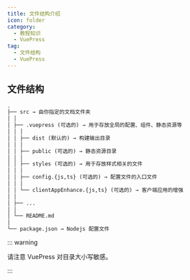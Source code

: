 ```yaml
---
title: 文件结构介绍
icon: folder
category:
  - 教程知识
  - VuePress
tag:
  - 文件结构
  - VuePress
---
```


## 文件结构

```md
.
├── src → 由你指定的文档文件夹
│ │
│ ├── .vuepress (可选的) → 用于存放全局的配置、组件、静态资源等
│ │ │
│ │ ├── dist (默认的) → 构建输出目录
│ │ │
│ │ ├── public (可选的) → 静态资源目录
│ │ │
│ │ ├── styles (可选的) → 用于存放样式相关的文件
│ │ │
│ │ ├── config.{js,ts} (可选的) → 配置文件的入口文件
│ │ │
│ │ └── clientAppEnhance.{js,ts} (可选的) → 客户端应用的增强
│ │
│ ├── ...
│ │
│ └── README.md
│
└── package.json → Nodejs 配置文件
```

::: warning

请注意 VuePress 对目录大小写敏感。

:::
